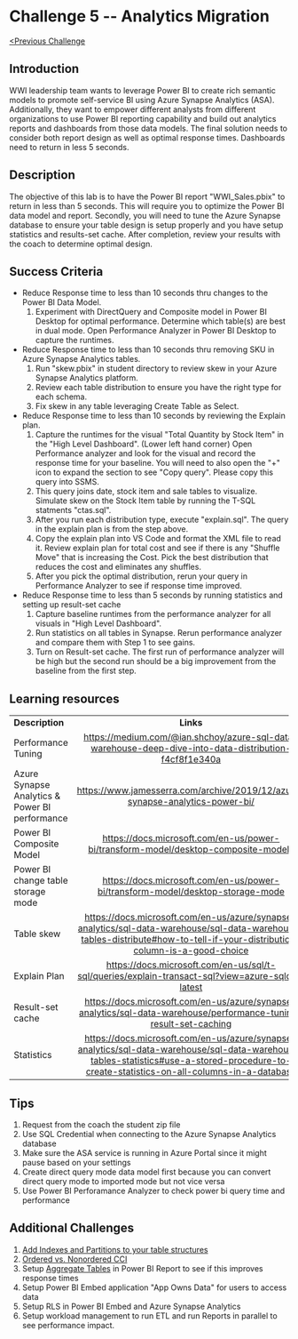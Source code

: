 # 	Challenge 5 -- Analytics Migration

[<Previous Challenge](../Challenge4/README.md)

## Introduction

WWI leadership team wants to leverage Power BI to create rich semantic models to promote self-service BI using Azure Synapse Analytics (ASA). Additionally, they want to empower different analysts from different organizations to use Power BI reporting capability and build out analytics reports and dashboards from those data models. The final solution needs to consider both report design as well as optimal response times.  Dashboards need to return in less 5 seconds.

## Description
The objective of this lab is to have the Power BI report "WWI_Sales.pbix" to return in less than 5 seconds.  This will require you to optimize the Power BI data model and report.  Secondly, you will need to tune the Azure Synapse database to ensure your table design is setup properly and you have setup statistics and results-set cache.  After completion, review your results with the coach to determine optimal design.

## Success Criteria
* Reduce Response time to less than 10 seconds thru changes to the Power BI Data Model.
    1. Experiment with DirectQuery and Composite model in Power BI Desktop for optimal performance. Determine which table(s) are best in dual mode.  Open Performance Analyzer in Power BI Desktop to capture the runtimes.
* Reduce Response time to less than 10 seconds thru removing SKU in Azure Synapse Analytics tables.
    1. Run "skew.pbix" in student directory to review skew in your Azure Synapse Analytics platform.  
    1. Review each table distribution to ensure you have the right type for each schema.  
    1. Fix skew in any table leveraging Create Table as Select.
* Reduce Response time to less than 10 seconds by reviewing the Explain plan.    
    1. Capture the runtimes for the visual "Total Quantity by Stock Item" in the "High Level Dashboard". (Lower left hand corner)  Open Performance analyzer and look for the visual and record the response time for your baseline.  You will need to also open the "+" icon to expand the section to see "Copy query".  Please copy this query into SSMS.
    1. This query joins date, stock item and sale tables to visualize.  Simulate skew on the Stock Item table by running the T-SQL statments "ctas.sql".
    1. After you run each distribution type, execute "explain.sql".  The query in the explain plan is from the step above.
    1. Copy the explain plan into VS Code and format the XML file to read it.  Review explain plan for total cost and see if there is any "Shuffle Move" that is increasing the Cost.  Pick the best distribution that reduces the cost and eliminates any shuffles.
    1. After you pick the optimal distribution, rerun your query in Performance Analyzer to see if response time improved.
* Reduce Response time to less than 5 seconds by running statistics and setting up result-set cache
    1. Capture baseline runtimes from the performance analyzer for all visuals in "High Level Dashboard".
    1. Run statistics on all tables in Synapse.  Rerun performance analyzer and compare them with Step 1 to see gains.
    1. Turn on Result-set cache. The first run of performance analyzer will be high but the second run should be a big improvement from the baseline from the first step.
    
## Learning resources

|                                            |                                                                                                                                                       |
| ------------------------------------------ | :---------------------------------------------------------------------------------------------------------------------------------------------------: |
| **Description**                            |                                                                       **Links**                                                                       |
| Performance Tuning | https://medium.com/@ian.shchoy/azure-sql-data-warehouse-deep-dive-into-data-distribution-f4cf8f1e340a |
| Azure Synapse Analytics & Power BI performance| <https://www.jamesserra.com/archive/2019/12/azure-synapse-analytics-power-bi/> |
| Power BI Composite Model |<https://docs.microsoft.com/en-us/power-bi/transform-model/desktop-composite-models>|
| Power BI change table storage mode| <https://docs.microsoft.com/en-us/power-bi/transform-model/desktop-storage-mode>|
| Table skew | <https://docs.microsoft.com/en-us/azure/synapse-analytics/sql-data-warehouse/sql-data-warehouse-tables-distribute#how-to-tell-if-your-distribution-column-is-a-good-choice> |
| Explain Plan | <https://docs.microsoft.com/en-us/sql/t-sql/queries/explain-transact-sql?view=azure-sqldw-latest> |
| Result-set cache | <https://docs.microsoft.com/en-us/azure/synapse-analytics/sql-data-warehouse/performance-tuning-result-set-caching> |
| Statistics | <https://docs.microsoft.com/en-us/azure/synapse-analytics/sql-data-warehouse/sql-data-warehouse-tables-statistics#use-a-stored-procedure-to-create-statistics-on-all-columns-in-a-database> |



## Tips
1. Request from the coach the student zip file
1. Use SQL Credential when connecting to the Azure Synapse Analytics database
1. Make sure the ASA service is running in Azure Portal since it might pause based on your settings
1. Create direct query mode data model first because you can convert direct query mode to imported mode but not vice versa 
1. Use Power BI Perforamance Analyzer to check power bi query time and performance


## Additional Challenges
1. [Add Indexes and Partitions to your table structures](https://docs.microsoft.com/en-us/sql/relational-databases/indexes/columnstore-indexes-design-guidance?view=sql-server-ver15)
1. [Ordered vs. Nonordered CCI](https://docs.microsoft.com/en-us/azure/synapse-analytics/sql-data-warehouse/performance-tuning-ordered-cci)
1. Setup [Aggregate Tables](https://docs.microsoft.com/en-us/power-bi/transform-model/desktop-aggregations) in Power BI Report to see if this improves response times
1. Setup Power BI Embed application "App Owns Data" for users to access data
1. Setup RLS in Power BI Embed and Azure Synapse Analytics
1. Setup workload management to run ETL and run Reports in parallel to see performance impact.